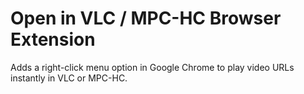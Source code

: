 # Open in VLC / MPC-HC Browser Extension
Adds a right-click menu option in Google Chrome to play video URLs instantly in VLC or MPC-HC.
